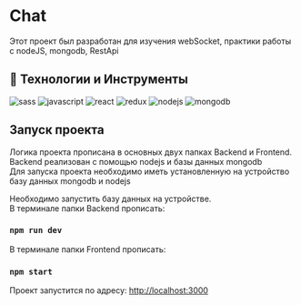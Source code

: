 # Chat

Этот проект был разработан для изучения webSocket, практики работы с nodeJS, mongodb, RestApi

## 🔧 Технологии и Инструменты
<div>
    <img src="https://img.shields.io/badge/-SASS-000000?style=for-the-badge&logo=SASS&logoColor=CC6699" alt="sass"/>
    <img src="https://img.shields.io/badge/-JAVASCRIPT-000000?style=for-the-badge&logo=javascript" alt="javascript"/>
    <img src="https://img.shields.io/badge/-REACT-000000?style=for-the-badge&logo=REACT" alt="react"/>
    <img src="https://img.shields.io/badge/-REDUX-000000?style=for-the-badge&logo=REDUX&logoColor=893dbf" alt="redux"/>
    <img src="https://img.shields.io/badge/-NODE-000000?style=for-the-badge&logo=NODE.JS&logoColor=23b84d" alt="nodejs"/>
    <img src="https://img.shields.io/badge/-MongoDB-000000?style=for-the-badge&logo=mongodb&logoColor=23b84d" alt="mongodb"/>
</div>

## Запуск проекта

Логика проекта прописана в основных двух папках Backend и Frontend.<br>
Backend реализован с помощью nodejs и базы данных mongodb<br>
Для запуска проекта необходимо иметь установленную на устройство базу данных mongodb и nodejs

Необходимо запустить базу данных на устройстве.<br>
В терминале папки Backend прописать:

### `npm run dev`
В терминале папки Frontend прописать:


### `npm start`

Проект запустится по адресу: [http://localhost:3000](http://localhost:3000)


